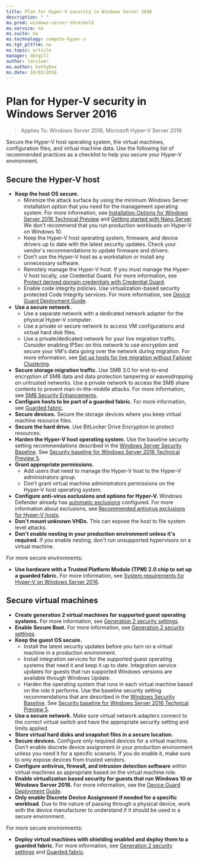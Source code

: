 ```yaml
---
title: Plan for Hyper-V security in Windows Server 2016
description: " "
ms.prod: windows-server-threshold
ms.service: na
ms.suite: na
ms.technology: compute-hyper-v
ms.tgt_pltfrm: na
ms.topic: article
manager: dongill
author: larsiwer
ms.author: kathyDav
ms.date: 10/03/2016
---
```


# Plan for Hyper-V security in Windows Server 2016

>Applies To: Windows Server 2016, Microsoft Hyper-V Server 2016

Secure the Hyper-V host operating system, the virtual machines, configuration files, and virtual machine data. Use the following list of recommended practices as a checklist to help you secure your Hyper-V environment.

## Secure the Hyper-V host
- **Keep the host OS secure.**
    - Minimize the attack surface by using the minimum Windows Server installation option that you need for the management operating system. For more information, see [Installation Options for Windows Server 2016 Technical Preview](../../../get-started/Installation-Options-for-Windows-Server-2016-Technical-Preview.md) and [Getting started with Nano Server](../../../get-started/Getting-Started-with-Nano-Server.md). We don't recommend that you run production workloads on Hyper-V on Windows 10.
    - Keep the Hyper-V host operating system, firmware, and device drivers up to date with the latest security updates. Check your vendor's recommendations to update firmware and drivers.
    - Don't use the Hyper-V host as a workstation or install any unnecessary software.
    - Remotely manage the Hyper-V host. If you must manage the Hyper-V host locally, use Credential Guard. For more information, see [Protect derived domain credentials with Credential Guard](https://technet.microsoft.com/itpro/windows/keep-secure/credential-guard).
    - Enable code integrity policies. Use virtualization-based security protected Code Integrity services. For more information, see [Device Guard Deployment Guide](https://technet.microsoft.com/itpro/windows/keep-secure/device-guard-deployment-guide).
- **Use a secure network.**
    - Use a separate network with a dedicated network adapter for the physical Hyper-V computer.
    - Use a private or secure network to access VM configurations and virtual hard disk files.
    - Use a private/dedicated network for your live migration traffic. Consider enabling IPSec on this network to use encryption and secure your VM's data going over the network during migration. For more information, see [Set up hosts for live migration without Failover Clustering](../deploy/set-up-hosts-for-live-migration-without-failover-clustering.md).
- **Secure storage migration traffic.** Use SMB 3.0 for end-to-end encryption of SMB data and data protection tampering or eavesdropping on untrusted networks. Use a private network to access the SMB share contents to prevent man-in-the-middle attacks. For more information, see [SMB Security Enhancements](https://technet.microsoft.com/library/dn551363.aspx). 
- **Configure hosts to be part of a guarded fabric.** For more information, see [Guarded fabric](../../../security/Guarded-Fabric-and-Shielded-VMs.md).
- **Secure devices.** Secure the storage devices where you keep virtual machine resource files.
- **Secure the hard drive.** Use BitLocker Drive Encryption to protect resources.
- **Harden the Hyper-V host operating system.** Use the baseline security setting recommendations described in the [Windows Server Security Baseline](https://technet.microsoft.com/itpro/windows/keep-secure/windows-security-baselines). See [Security baseline for Windows Server 2016 Technical Preview 5](https://blogs.technet.microsoft.com/secguide/2016/05/27/security-baseline-for-windows-server-2016-technical-preview-5-tp5/).
- **Grant appropriate permissions.**
    - Add users that need to manage the Hyper-V host to the Hyper-V administrators group.
    - Don't grant virtual machine administrators permissions on the Hyper-V host operating system.
- **Configure anti-virus exclusions and options for Hyper-V.**  Windows Defender already has [automatic exclusions](../../../security/windows-defender/automatic-exclusions-for-windows-defender.md) configured. For more information about exclusions, see [Recommended antivirus exclusions for Hyper-V hosts](https://support.microsoft.com/kb/3105657). 
- **Don't mount unknown VHDs.** This can expose the host to file system level attacks.
- **Don't enable nesting in your production environment unless it's required.** If you enable nesting, don't run unsupported hypervisors on a virtual machine.  

For more secure environments:
- **Use hardware with a Trusted Platform Module (TPM) 2.0 chip to set up a guarded fabric.** For more information, see [System requirements for Hyper-V on Windows Server 2016](../system-requirements-for-hyper-v-on-windows.md).

## Secure virtual machines
- **Create generation 2 virtual machines for supported guest operating systems.** For more information, see [Generation 2 security settings](../learn-more/Generation-2-virtual-machine-security-settings-for-Hyper-V.md).
- **Enable Secure Boot.** For more information, see [Generation 2 security settings](../learn-more/Generation-2-virtual-machine-security-settings-for-Hyper-V.md).
- **Keep the guest OS secure.**
    - Install the latest security updates before you turn on a virtual machine in a production environment.
    - Install integration services for the supported guest operating systems that need it and keep it up to date. Integration service updates for guests that run supported Windows versions are available through Windows Update.
    - Harden the operating system that runs in each virtual machine based on the role it performs. Use the baseline security setting recommendations that are described in the [Windows Security Baseline](https://technet.microsoft.com/itpro/windows/keep-secure/windows-security-baselines). See [Security baseline for Windows Server 2016 Technical Preview 5](https://blogs.technet.microsoft.com/secguide/2016/05/27/security-baseline-for-windows-server-2016-technical-preview-5-tp5/).
- **Use a secure network.** Make sure virtual network adapters connect to the correct virtual switch and have the appropriate security setting and limits applied.
- **Store virtual hard disks and snapshot files in a secure location.**
- **Secure devices.** Configure only required devices for a virtual machine. Don't enable discrete device assignment in your production environment unless you need it for a specific scenario. If you do enable it, make sure to only expose devices from trusted vendors. 
- **Configure antivirus, firewall, and intrusion detection software** within virtual machines as appropriate based on the virtual machine role.
- **Enable virtualization based security for guests that run Windows 10 or Windows Server 2016.** For more information, see the [Device Guard Deployment Guide](https://technet.microsoft.com/itpro/windows/keep-secure/device-guard-deployment-guide).
- **Only enable Discrete Device Assignment if needed for a specific workload**. Due to the nature of passing through a physical device, work with the device manufacturer to understand if it should be used in a secure environment.

For more secure environments:

- **Deploy virtual machines with shielding enabled and deploy them to a guarded fabric.** For more information, see [Generation 2 security settings](../learn-more/Generation-2-virtual-machine-security-settings-for-Hyper-V.md) and [Guarded fabric](../../../security/Guarded-Fabric-and-Shielded-VMs.md).
